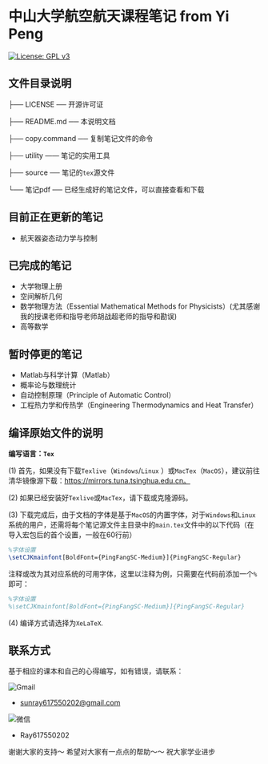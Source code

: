 # 中山大学航空航天课程笔记 from Yi Peng
[![License: GPL v3](https://img.shields.io/badge/License-GPL%20v3-blue.svg)](https://www.gnu.org/licenses/gpl-3.0)

## 文件目录说明

├── LICENSE ── 开源许可证

├── README.md ── 本说明文档

├── copy.command ── 复制笔记文件的命令

├── utility —— 笔记的实用工具

├── source ── 笔记的`tex`源文件

└── 笔记pdf ── 已经生成好的笔记文件，可以直接查看和下载

## 目前正在更新的笔记

* 航天器姿态动力学与控制

## 已完成的笔记

* 大学物理上册
* 空间解析几何
* 数学物理方法（Essential Mathematical Methods for Physicists）(尤其感谢我的授课老师和指导老师胡战超老师的指导和勘误)
* 高等数学

## 暂时停更的笔记

* Matlab与科学计算（Matlab）
* 概率论与数理统计
* 自动控制原理（Principle of Automatic Control）
* 工程热力学和传热学（Engineering Thermodynamics and Heat Transfer）



## 编译原始文件的说明

**编写语言：`Tex`**

(1) 首先，如果没有下载`Texlive`（`Windows`/`Linux` ）或`MacTex`（`MacOS`），建议前往清华镜像源下载：https://mirrors.tuna.tsinghua.edu.cn。

(2) 如果已经安装好`Texlive`或`MacTex`，请下载或克隆源码。

(3) 下载完成后，由于文档的字体是基于`MacOS`的内置字体，对于`Windows`和`Linux`系统的用户，还需将每个笔记源文件主目录中的`main.tex`文件中的以下代码（在导入宏包后的首个设置，一般在60行前）

```tex
%字体设置
\setCJKmainfont[BoldFont={PingFangSC-Medium}]{PingFangSC-Regular}
```

注释或改为其对应系统的可用字体，这里以注释为例，只需要在代码前添加一个`%`即可：

```tex
%字体设置
%\setCJKmainfont[BoldFont={PingFangSC-Medium}]{PingFangSC-Regular}
```

(4) 编译方式请选择为`XeLaTeX`. 

## 联系方式

基于相应的课本和自己的心得编写，如有错误，请联系：

![Gmail](https://img.shields.io/badge/Gmail-D14836?style=for-the-badge&logo=gmail&logoColor=white)   

* sunray617550202@gmail.com

 ![微信](https://aleen42.github.io/badges/src/wechat.svg)  
 * Ray617550202

谢谢大家的支持～
希望对大家有一点点的帮助～～
祝大家学业进步
